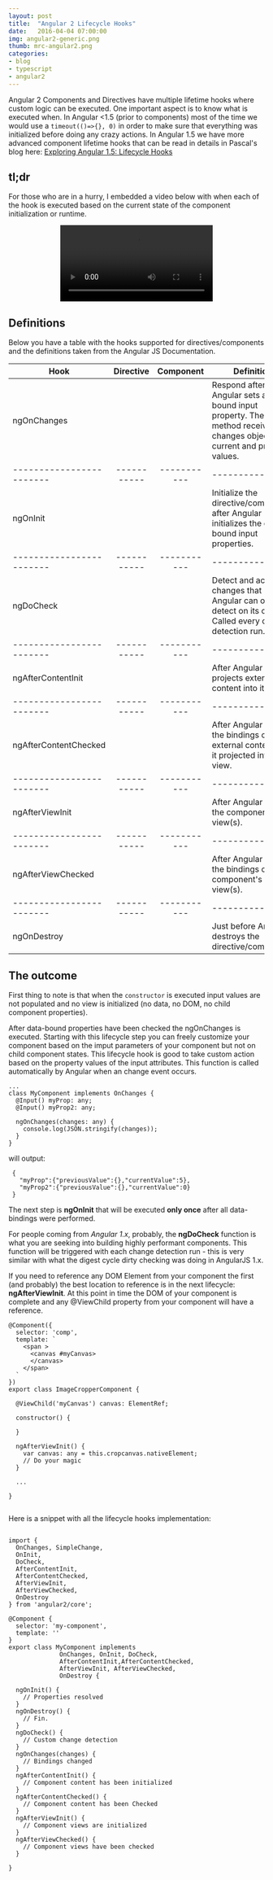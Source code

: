 ```yaml
---
layout: post
title:  "Angular 2 Lifecycle Hooks"
date:   2016-04-04 07:00:00
img: angular2-generic.png
thumb: mrc-angular2.png
categories: 
- blog
- typescript
- angular2
---
```


Angular 2 Components and Directives have multiple lifetime hooks where custom logic can be executed.
One important aspect is to know what is executed when. In Angular <1.5 (prior to components) most of the 
time we would use a ```timeout(()=>{}, 0)``` in order to make sure that everything was initialized before
doing any crazy actions. In Angular 1.5 we have more advanced component lifetime hooks that can be 
read in details in Pascal's blog here: [Exploring Angular 1.5: Lifecycle Hooks](http://blog.thoughtram.io/angularjs/2016/03/29/exploring-angular-1.5-lifecycle-hooks.html)


## tl;dr ##

For those who are in a hurry, I embedded a video below with when each of the hook is executed based on the 
current state of the component initialization or runtime. 
<div style="text-align: center">
    <video controls loop>
      <source src="/assets/video/cp.webm" type="video/webm">
      Your browser does not support the video tag.
    </video>
</div>


## Definitions ##

Below you have a table with the hooks supported for directives/components and the definitions taken from the Angular JS Documentation.

|          Hook          | Directive | Component | Definition |
|------------------------|:---------:|:---------:|-------------|
| ngOnChanges            |<i class="glyphicon glyphicon-ok"></i>|<i class="glyphicon glyphicon-ok"></i>| Respond after Angular sets a data-bound input property. The method receives a changes object of current and previous values. |
|------------------------|-----------|-----------|-------------|
| ngOnInit               |<i class="glyphicon glyphicon-ok"></i>|<i class="glyphicon glyphicon-ok"></i>| Initialize the directive/component after Angular initializes the data-bound input properties. |
|------------------------|-----------|-----------|-------------|
| ngDoCheck              |<i class="glyphicon glyphicon-ok"></i>|<i class="glyphicon glyphicon-ok"></i>| Detect and act upon changes that Angular can or won't detect on its own. Called every change detection run. |
|------------------------|-----------|-----------|-------------|
| ngAfterContentInit     |           |<i class="glyphicon glyphicon-ok"></i>| After Angular projects external content into its view. |
|------------------------|-----------|-----------|-------------|
| ngAfterContentChecked  |           |<i class="glyphicon glyphicon-ok"></i>| After Angular checks the bindings of the external content that it projected into its view. |
|------------------------|-----------|-----------|-------------|
| ngAfterViewInit        |           |<i class="glyphicon glyphicon-ok"></i>| After Angular creates the component's view(s). |
|------------------------|-----------|-----------|-------------|
| ngAfterViewChecked     |           |<i class="glyphicon glyphicon-ok"></i>| After Angular checks the bindings of the component's view(s). |
|------------------------|-----------|-----------|-------------|
| ngOnDestroy            |<i class="glyphicon glyphicon-ok"></i>|<i class="glyphicon glyphicon-ok"></i>| Just before Angular destroys the directive/component. |


## The outcome ##

First thing to note is that when the ```constructor``` is executed input values are not populated and no view is initialized (no data, no DOM, no child component properties). 

After data-bound properties have been checked the ngOnChanges is executed. Starting with this lifecycle step you can freely customize your component based on the imput parameters of your component but not on child component states.
This lifecycle hook is good to take custom action based on the property values of the input attributes. This function is called automatically by Angular when an change event occurs.  

```
...
class MyComponent implements OnChanges {
  @Input() myProp: any;
  @Input() myProp2: any;

  ngOnChanges(changes: any) {
    console.log(JSON.stringify(changes));
  }
}
```

will output:

```
 {
   "myProp":{"previousValue":{},"currentValue":5},
   "myProp2":{"previousValue":{},"currentValue":0}
 }
```

The next step is **ngOnInit** that will be executed **only once** after all data-bindings were performed.

For people coming from *Angular 1.x*, probably, the **ngDoCheck** function is what you are seeking into building highly performant components. 
This function will be triggered with each change detection run - this is very similar with what the digest cycle dirty checking was doing in AngularJS 1.x. 

If you need to reference any DOM Element from your component the first (and probably) the best location to reference is in the next lifecycle: **ngAfterViewInit**. 
At this point in time the DOM of your component is complete and any @ViewChild property from your component will have a reference.  

```
@Component({
  selector: 'comp',
  template: `
    <span >
      <canvas #myCanvas>
      </canvas>
    </span>
  `
})
export class ImageCropperComponent {

  @ViewChild('myCanvas') canvas: ElementRef;

  constructor() {

  }

  ngAfterViewInit() {
    var canvas: any = this.cropcanvas.nativeElement;
    // Do your magic
  }
  
  ...
  
}
  
```

Here is a snippet with all the lifecycle hooks implementation:

```

import {
  OnChanges, SimpleChange,
  OnInit,
  DoCheck,
  AfterContentInit,
  AfterContentChecked,
  AfterViewInit,
  AfterViewChecked,
  OnDestroy
} from 'angular2/core';

@Component {
  selector: 'my-component',
  template: ''
}
export class MyComponent implements
              OnChanges, OnInit, DoCheck,
              AfterContentInit,AfterContentChecked,
              AfterViewInit, AfterViewChecked,
              OnDestroy {

  ngOnInit() {
    // Properties resolved
  }
  ngOnDestroy() {
    // Fin.
  }
  ngDoCheck() {
    // Custom change detection
  }
  ngOnChanges(changes) {
    // Bindings changed
  }
  ngAfterContentInit() {
    // Component content has been initialized
  }
  ngAfterContentChecked() {
    // Component content has been Checked
  }
  ngAfterViewInit() {
    // Component views are initialized
  }
  ngAfterViewChecked() {
    // Component views have been checked
  }

}

```
